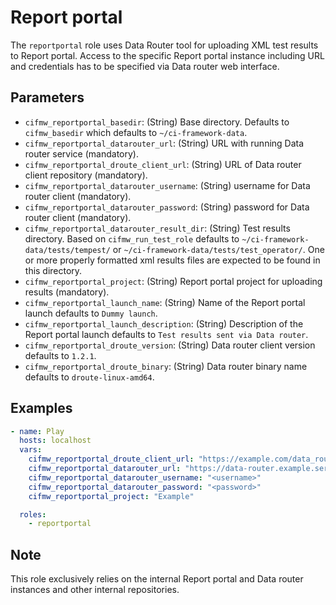 # Report portal
The `reportportal` role uses Data Router tool for uploading XML test results to Report portal. Access to the specific Report portal instance including URL and credentials has to be specified via Data router web interface.

## Parameters
* `cifmw_reportportal_basedir`: (String) Base directory. Defaults to `cifmw_basedir` which defaults to `~/ci-framework-data`.
* `cifmw_reportportal_datarouter_url`: (String) URL with running Data router service (mandatory).
* `cifmw_reportportal_droute_client_url`: (String) URL of Data router client repository (mandatory).
* `cifmw_reportportal_datarouter_username`: (String) username for Data router client (mandatory).
* `cifmw_reportportal_datarouter_password`: (String) password for Data router client (mandatory).
* `cifmw_reportportal_datarouter_result_dir`: (String) Test results directory. Based on `cifmw_run_test_role` defaults to `~/ci-framework-data/tests/tempest/` or `~/ci-framework-data/tests/test_operator/`. One or more properly formatted xml results files are expected to be found in this directory.
* `cifmw_reportportal_project`: (String) Report portal project for uploading results (mandatory).
* `cifmw_reportportal_launch_name`: (String) Name of the Report portal launch defaults to `Dummy launch`.
* `cifmw_reportportal_launch_description`: (String) Description of the Report portal launch defaults to `Test results sent via Data router`.
* `cifmw_reportportal_droute_version`: (String) Data router client version defaults to `1.2.1`.
* `cifmw_reportportal_droute_binary`: (String) Data router binary name defaults to `droute-linux-amd64`.

## Examples
```YAML
- name: Play
  hosts: localhost
  vars:
    cifmw_reportportal_droute_client_url: "https://example.com/data_router_client"
    cifmw_reportportal_datarouter_url: "https://data-router.example.service.com"
    cifmw_reportportal_datarouter_username: "<username>"
    cifmw_reportportal_datarouter_password: "<password>"
    cifmw_reportportal_project: "Example"

  roles:
    - reportportal
```

## Note
This role exclusively relies on the internal Report portal and Data router instances and other internal repositories.
